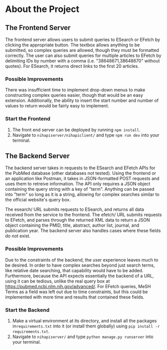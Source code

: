 # About the Project

## The Frontend Server

The frontend server allows users to submit queries to ESearch or EFetch by clicking the appropriate button. The textbox allows anything to be submitted, so complex queries are allowed, though they must be formatted correctly.  The user can also submit queries for multiple articles to EFetch by delimiting IDs by number with a comma (i.e. "38648671,38648670" without quotes). For ESearch, it returns direct links to the first 20 articles.

### Possible Improvements
There was insufficient time to implement drop-down menus to make constructing complex queries easier, though that would be an easy extension. Additionally, the ability to insert the start number and number of values to return would be fairly easy to implement.

### Start the Frontend

1. The front end server can be deployed by running `npm install`.
2. Navigate to `nihapiserver/nihapiclient/` and type `npm run dev` into your terminal.

## The Backend Server

The backend server takes in requests to the ESearch and EFetch APIs for the PubMed database (other databases not tested). Using the frontend or an application like Postman, it takes in JSON-formatted POST requests and uses them to retreive information. The API only requires a JSON object containing the query string with a key of "term". Anything can be passed into "term" so long as it is a string, allowing for complex searches similar to the official website's query box.

The esearch/ URL submits requests to ESearch, and returns all data received from the service to the frontend.
The efetch/ URL submits requests to EFetch, and parses through the returned XML data to return a JSON object containing the PMID, title, abstract, author list, journal, and publication year. The backend server also handles cases where these fields do not exist.

### Possible Improvements
Due to the constraints of the backend, the user experience leaves much to be desired. In order to have complex searches beyond just search terms, like relative date searching, that capability would have to be added. Furthermore, because the API expects essentially the backend of a URL, using it can be tedious, unlike the real query box at https://pubmed.ncbi.nlm.nih.gov/advanced/. For EFetch queries, MeSH Terms as a field was left out due to time constraints, but this could be implemented with more time and results that contained these fields. 

### Start the Backend

1. Make a virtual environment at its directory, and install all the packages in`requirements.txt` into it (or install them globally) using `pip install -r requirements.txt`. 
2. Navigate to `nihapiserver/` and type `python manage.py runserver` into your terminal.
